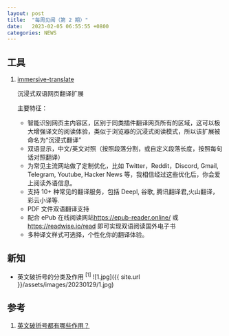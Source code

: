 ```yaml
---
layout: post
title:  "每周见闻（第 2 期）"
date:   2023-02-05 06:55:55 +0800
categories: NEWS
---
```


## 工具

1. [immersive-translate](https://github.com/immersive-translate/immersive-translate)

    沉浸式双语网页翻译扩展

    主要特征：
    - 智能识别网页主内容区，区别于同类插件翻译网页所有的区域，这可以极大增强译文的阅读体验，类似于浏览器的沉浸式阅读模式，所以该扩展被命名为“沉浸式翻译”
    - 双语显示，中文/英文对照（按照段落分割，或自定义段落长度，按照每句话对照翻译）
    - 为常见主流网站做了定制优化，比如 Twitter，Reddit，Discord, Gmail, Telegram, Youtube, Hacker News 等，我相信经过这些优化后，你会爱上阅读外语信息。
    - 支持 10+ 种常见的翻译服务，包括 Deepl, 谷歌, 腾讯翻译君,火山翻译，彩云小译等.
    - PDF 文件双语翻译支持
    - 配合 ePub 在线阅读网站<https://epub-reader.online/> 或 <https://readwise.io/read> 即可实现双语阅读国外电子书
    - 多种译文样式可选择，个性化你的翻译体验。

## 新知

- 英文破折号的分类及作用 <sup>[1]</sup>
    ![1.jpg]({{ site.url }}/assets/images/20230129/1.jpg)

## 参考

1. [英文破折号都有哪些作用？](https://zhuanlan.zhihu.com/p/107452436)
